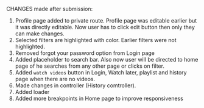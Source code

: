 CHANGES made after submission:

1. Profile page added to private route. Profile page was editable earlier but it was directly editable. Now user has to click edit button then only they can make changes.
2. Selected filters are highlighted with color. Earlier filters were not highlighted.
3. Removed forgot your password option from Login page
4. Added placeholder to search bar. Also now user will be directed to home page of he searches from any other page or clicks on filter.
5. Added `watch videos` button in Login, Watch later, playlist and history page when there are no videos.
6. Made changes in controller (History comtroller).
7. Added loader
8. Added more breakpoints in Home page to improve responsiveness
